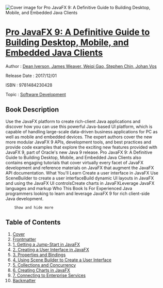 ![Cover image for Pro JavaFX 9: A Definitive Guide to Building Desktop, Mobile, and Embedded Java Clients](https://imgdetail.ebookreading.net/cover/cover/20200215/EB9781484230428.jpg)

[Pro JavaFX 9: A Definitive Guide to Building Desktop, Mobile, and Embedded Java Clients](https://ebookreading.net/view/book/Pro+JavaFX+9%3A+A+Definitive+Guide+to+Building+Desktop%2C+Mobile%2C+and+Embedded+Java+Clients-EB9781484230428_1.html "Pro JavaFX 9: A Definitive Guide to Building Desktop, Mobile, and Embedded Java Clients")
====================================================================================================================

Author : [Dean Iverson](https://ebookreading.net/search/author/Dean+Iverson),[ James Weaver](https://ebookreading.net/search/author/+James+Weaver),[ Weiqi Gao](https://ebookreading.net/search/author/+Weiqi+Gao),[ Stephen Chin](https://ebookreading.net/search/author/+Stephen+Chin),[ Johan Vos](https://ebookreading.net/search/author/+Johan+Vos)

Release Date : 2017/12/01

ISBN : 9781484230428

Topic : [Software Development](https://ebookreading.net/search/category/software-development)

Book Description
-----------------

 Use the JavaFX platform to create rich-client Java applications and discover how you can use this powerful Java-based UI platform, which is capable of handling large-scale data-driven business applications for PC as well as mobile and embedded devices. The expert authors cover the new more modular JavaFX 9 APIs, development tools, and best practices and provide code examples that explore the exciting new features provided with JavaFX 9, part of Oracle's new Java 9 release. Pro JavaFX 9: A Definitive Guide to Building Desktop, Mobile, and Embedded Java Clients also contains engaging tutorials that cover virtually every facet of JavaFX development and reference materials on JavaFX that augment the JavaFX API documentation.
What You'll Learn
Create a user interface in JavaFX Use SceneBuilder to create a user interfaceBuild dynamic UI layouts in JavaFX and using the JavaFX UI controlsCreate charts in JavaFXLeverage JavaFX languages and markup Who This Book Is For
Experienced Java programmers looking to learn and leverage JavaFX 9 for rich client-side Java development.

        Show and hide more                
Table of Contents
-----------------

1. [Cover](https://ebookreading.net/view/book/Pro+JavaFX+9%3A+A+Definitive+Guide+to+Building+Desktop%2C+Mobile%2C+and+Embedded+Java+Clients-EB9781484230428_1.html)
1. [Frontmatter](https://ebookreading.net/view/book/Pro+JavaFX+9%3A+A+Definitive+Guide+to+Building+Desktop%2C+Mobile%2C+and+Embedded+Java+Clients-EB9781484230428_2.html)
1. [1. Getting a Jump-Start in JavaFX](https://ebookreading.net/view/book/Pro+JavaFX+9%3A+A+Definitive+Guide+to+Building+Desktop%2C+Mobile%2C+and+Embedded+Java+Clients-EB9781484230428_3.html)
1. [2. Creating a User Interface in JavaFX](https://ebookreading.net/view/book/Pro+JavaFX+9%3A+A+Definitive+Guide+to+Building+Desktop%2C+Mobile%2C+and+Embedded+Java+Clients-EB9781484230428_4.html)
1. [3. Properties and Bindings](https://ebookreading.net/view/book/Pro+JavaFX+9%3A+A+Definitive+Guide+to+Building+Desktop%2C+Mobile%2C+and+Embedded+Java+Clients-EB9781484230428_5.html)
1. [4. Using Scene Builder to Create a User Interface](https://ebookreading.net/view/book/Pro+JavaFX+9%3A+A+Definitive+Guide+to+Building+Desktop%2C+Mobile%2C+and+Embedded+Java+Clients-EB9781484230428_6.html)
1. [5. Collections and Concurrency](https://ebookreading.net/view/book/Pro+JavaFX+9%3A+A+Definitive+Guide+to+Building+Desktop%2C+Mobile%2C+and+Embedded+Java+Clients-EB9781484230428_7.html)
1. [6. Creating Charts in JavaFX](https://ebookreading.net/view/book/Pro+JavaFX+9%3A+A+Definitive+Guide+to+Building+Desktop%2C+Mobile%2C+and+Embedded+Java+Clients-EB9781484230428_8.html)
1. [7. Connecting to Enterprise Services](https://ebookreading.net/view/book/Pro+JavaFX+9%3A+A+Definitive+Guide+to+Building+Desktop%2C+Mobile%2C+and+Embedded+Java+Clients-EB9781484230428_9.html)
1. [Backmatter](https://ebookreading.net/view/book/Pro+JavaFX+9%3A+A+Definitive+Guide+to+Building+Desktop%2C+Mobile%2C+and+Embedded+Java+Clients-EB9781484230428_10.html)
